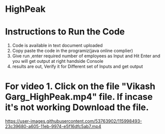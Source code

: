 # HighPeak
# Instructions to Run the Code
1. Code is available in text document uploaded
2. Copy paste the code in the programiz(java online complier)
3. Give run ,enter required number of employees as Input and Hit Enter and you will get output at right handside Console
4. results are out, Verify it for Different set of Inputs and get output 

# For video 1.  Click on the file "Vikash Garg_HighPeak.mp4" file. If incase it's not working Download the file.

https://user-images.githubusercontent.com/53763902/115998493-23c39680-a605-11eb-9974-e5f16dfc5ab7.mp4
